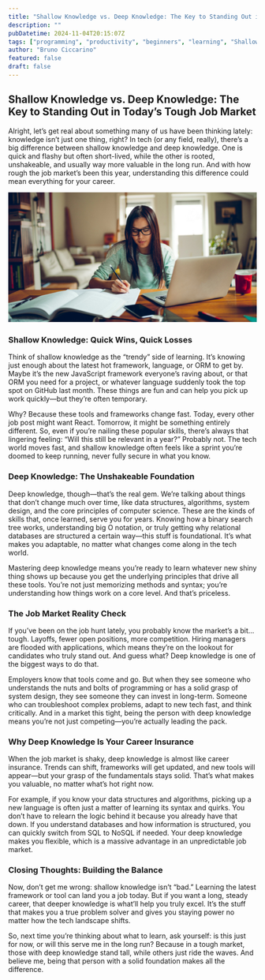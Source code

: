 ```yaml
---
title: "Shallow Knowledge vs. Deep Knowledge: The Key to Standing Out in Today’s Tough Job Market"
description: ""
pubDatetime: 2024-11-04T20:15:07Z
tags: ["programming", "productivity", "beginners", "learning", "Shallow Knowledge", "Deep Knowledge"]
author: "Bruno Ciccarino"
featured: false
draft: false
---
```


## Shallow Knowledge vs. Deep Knowledge: The Key to Standing Out in Today’s Tough Job Market

Alright, let’s get real about something many of us have been thinking lately: knowledge isn’t just one thing, right? In tech (or any field, really), there’s a big difference between shallow knowledge and deep knowledge. One is quick and flashy but often short-lived, while the other is rooted, unshakeable, and usually way more valuable in the long run. And with how rough the job market’s been this year, understanding this difference could mean everything for your career.

![image](./img/job.jpg)

### Shallow Knowledge: Quick Wins, Quick Losses
Think of shallow knowledge as the “trendy” side of learning. It’s knowing just enough about the latest hot framework, language, or ORM to get by. Maybe it’s the new JavaScript framework everyone’s raving about, or that ORM you need for a project, or whatever language suddenly took the top spot on GitHub last month. These things are fun and can help you pick up work quickly—but they’re often temporary.

Why? Because these tools and frameworks change fast. Today, every other job post might want React. Tomorrow, it might be something entirely different. So, even if you’re nailing these popular skills, there’s always that lingering feeling: “Will this still be relevant in a year?” Probably not. The tech world moves fast, and shallow knowledge often feels like a sprint you’re doomed to keep running, never fully secure in what you know.

### Deep Knowledge: The Unshakeable Foundation
Deep knowledge, though—that’s the real gem. We’re talking about things that don’t change much over time, like data structures, algorithms, system design, and the core principles of computer science. These are the kinds of skills that, once learned, serve you for years. Knowing how a binary search tree works, understanding big O notation, or truly getting why relational databases are structured a certain way—this stuff is foundational. It’s what makes you adaptable, no matter what changes come along in the tech world.

Mastering deep knowledge means you’re ready to learn whatever new shiny thing shows up because you get the underlying principles that drive all these tools. You’re not just memorizing methods and syntax; you’re understanding how things work on a core level. And that’s priceless.

### The Job Market Reality Check
If you’ve been on the job hunt lately, you probably know the market’s a bit…tough. Layoffs, fewer open positions, more competition. Hiring managers are flooded with applications, which means they’re on the lookout for candidates who truly stand out. And guess what? Deep knowledge is one of the biggest ways to do that.

Employers know that tools come and go. But when they see someone who understands the nuts and bolts of programming or has a solid grasp of system design, they see someone they can invest in long-term. Someone who can troubleshoot complex problems, adapt to new tech fast, and think critically. And in a market this tight, being the person with deep knowledge means you’re not just competing—you’re actually leading the pack.

### Why Deep Knowledge Is Your Career Insurance
When the job market is shaky, deep knowledge is almost like career insurance. Trends can shift, frameworks will get updated, and new tools will appear—but your grasp of the fundamentals stays solid. That’s what makes you valuable, no matter what’s hot right now.

For example, if you know your data structures and algorithms, picking up a new language is often just a matter of learning its syntax and quirks. You don’t have to relearn the logic behind it because you already have that down. If you understand databases and how information is structured, you can quickly switch from SQL to NoSQL if needed. Your deep knowledge makes you flexible, which is a massive advantage in an unpredictable job market.

### Closing Thoughts: Building the Balance
Now, don’t get me wrong: shallow knowledge isn’t “bad.” Learning the latest framework or tool can land you a job today. But if you want a long, steady career, that deeper knowledge is what’ll help you truly excel. It’s the stuff that makes you a true problem solver and gives you staying power no matter how the tech landscape shifts.

So, next time you’re thinking about what to learn, ask yourself: is this just for now, or will this serve me in the long run? Because in a tough market, those with deep knowledge stand tall, while others just ride the waves. And believe me, being that person with a solid foundation makes all the difference.
